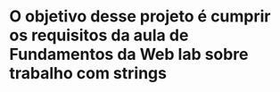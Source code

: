 # O objetivo desse projeto é cumprir os requisitos da aula de Fundamentos da Web lab sobre trabalho com strings
